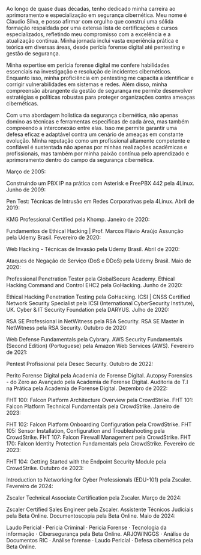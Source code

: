 Ao longo de quase duas décadas, tenho dedicado minha carreira ao aprimoramento e especialização em segurança cibernética. Meu nome é Claudio Silva, e posso afirmar com orgulho que construí uma sólida formação respaldada por uma extensa lista de certificações e cursos especializados, refletindo meu compromisso com a excelência e a atualização contínua. Minha jornada inclui vasta experiência prática e teórica em diversas áreas, desde perícia forense digital até pentesting e gestão de segurança.

Minha expertise em perícia forense digital me confere habilidades essenciais na investigação e resolução de incidentes cibernéticos. Enquanto isso, minha proficiência em pentesting me capacita a identificar e corrigir vulnerabilidades em sistemas e redes. Além disso, minha compreensão abrangente da gestão de segurança me permite desenvolver estratégias e políticas robustas para proteger organizações contra ameaças cibernéticas.

Com uma abordagem holística da segurança cibernética, não apenas domino as técnicas e ferramentas específicas de cada área, mas também compreendo a interconexão entre elas. Isso me permite garantir uma defesa eficaz e adaptável contra um cenário de ameaças em constante evolução. Minha reputação como um profissional altamente competente e confiável é sustentada não apenas por minhas realizações acadêmicas e profissionais, mas também por minha paixão contínua pelo aprendizado e aprimoramento dentro do campo da segurança cibernética.

Março de 2005:

Construindo um PBX IP na prática com Asterisk e FreePBX 442 pela 4Linux.
Junho de 2009:

Pen Test: Técnicas de Intrusão em Redes Corporativas pela 4Linux.
Abril de 2019:

KMG Professional Certified pela Khomp.
Janeiro de 2020:

Fundamentos de Ethical Hacking | Prof. Marcos Flávio Araújo Assunção pela Udemy Brasil.
Fevereiro de 2020:

Web Hacking - Técnicas de Invasão pela Udemy Brasil.
Abril de 2020:

Ataques de Negação de Serviço (DoS e DDoS) pela Udemy Brasil.
Maio de 2020:

Professional Penetration Tester pela GlobalSecure Academy.
Ethical Hacking Command and Control EHC2 pela GoHacking.
Junho de 2020:

Ethical Hacking Penetration Testing pela GoHacking.
ICSI | CNSS Certified Network Security Specialist pela ICSI (International CyberSecurity Institute), UK.
Cyber & IT Security Foundation pela DARYUS.
Julho de 2020:

RSA SE Professional in NetWitness pela RSA Security.
RSA SE Master in NetWitness pela RSA Security.
Outubro de 2020:

Web Defense Fundamentals pela Cybrary.
AWS Security Fundamentals (Second Edition) (Portuguese) pela Amazon Web Services (AWS).
Fevereiro de 2021:

Pentest Profissional pela Desec Security.
Outubro de 2022:

Perito Forense Digital pela Academia de Forense Digital.
Autopsy Forensics - do Zero ao Avançado pela Academia de Forense Digital.
Auditoria de T.I na Prática pela Academia de Forense Digital.
Dezembro de 2022:

FHT 100: Falcon Platform Architecture Overview pela CrowdStrike.
FHT 101: Falcon Platform Technical Fundamentals pela CrowdStrike.
Janeiro de 2023:

FHT 102: Falcon Platform Onboarding Configuration pela CrowdStrike.
FHT 105: Sensor Installation, Configuration and Troubleshooting pela CrowdStrike.
FHT 107: Falcon Firewall Management pela CrowdStrike.
FHT 170: Falcon Identity Protection Fundamentals pela CrowdStrike.
Fevereiro de 2023:

FHT 104: Getting Started with the Endpoint Security Module pela CrowdStrike.
Outubro de 2023:

Introduction to Networking for Cyber Professionals (EDU-101) pela Zscaler.
Fevereiro de 2024:

Zscaler Technical Associate Certification pela Zscaler.
Março de 2024:

Zscaler Certified Sales Engineer pela Zscaler.
Assistente Técnicos Judiciais pela Beta Online.
Documentoscopia pela Beta Online.
Maio de 2024:

Laudo Pericial · Pericia Criminal · Pericia Forense · Tecnologia da informação · Cibersegurança pela Beta Online.
ARJOWINGGS · Análise de Documentos RIC · Análise forense · Laudo Pericial · Defesa cibernética pela Beta Online.
